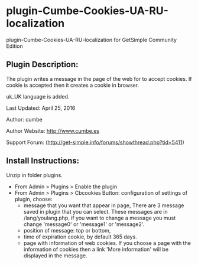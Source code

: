 # plugin-Cumbe-Cookies-UA-RU-localization
plugin-Cumbe-Cookies-UA-RU-localization for GetSimple Community Edition
## Plugin Description: ##

The plugin writes a message in the page of the web for to accept cookies. If cookie is accepted then it creates a cookie in browser.

uk_UK language is added.

Last Updated: April 25, 2016

Author: cumbe

Author Website: http://www.cumbe.es

Support Forum: (http://get-simple.info/forums/showthread.php?tid=5411)

## Install Instructions:
   Unzip in folder plugins.
   - From Admin > Plugins > Enable the plugin
   - From Admin > Plugins > Cbcookies Button: configuration of settings of plugin, choose:
      - message that you want that appear in page,
        There are 3 message saved in plugin that you can select. These messages are in /lang/youlang.php, if you want to change a message you must change 'message0' or 'message1' or 'message2'.
      - position of message: top or bottom,
      - time of expiration cookie, by default 365 days.
      - page with information of web cookies.
        If you choose a page with the information of cookies then a link 'More information' will be displayed in the message.
